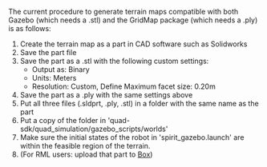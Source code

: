 The current procedure to generate terrain maps compatible with both Gazebo (which needs a .stl) and the GridMap package (which needs a .ply) is as follows:

1. Create the terrain map as a part in CAD software such as Solidworks
2. Save the part file
3. Save the part as a .stl with the following custom settings:
   - Output as: Binary
   - Units: Meters
   - Resolution: Custom, Define Maximum facet size: 0.20m
4. Save the part as a .ply with the same settings above
5. Put all three files (.sldprt, .ply, .stl) in a folder with the same name as the part
6. Put a copy of the folder in 'quad-sdk/quad_simulation/gazebo_scripts/worlds'
7. Make sure the initial states of the robot in 'spirit_gazebo.launch' are within the feasible region of the terrain.
8. (For RML users: upload that part to [Box](https://cmu.app.box.com/folder/140471289581))